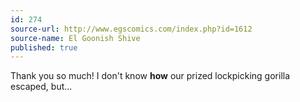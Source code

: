 ```yaml
---
id: 274
source-url: http://www.egscomics.com/index.php?id=1612
source-name: El Goonish Shive
published: true
---
```

 Thank you so much! I don't know **how** our prized lockpicking gorilla escaped, but...
